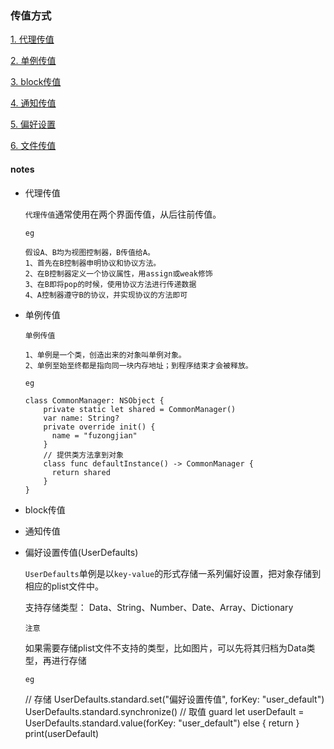 ### 传值方式
[1. 代理传值]()

[2. 单例传值]()

[3. block传值]()

[4. 通知传值]()

[5. 偏好设置](#偏好设置传值)

[6. 文件传值]()

#### notes
- 代理传值

  `代理传值`通常使用在两个界面传值，从后往前传值。

  `eg`

      假设A、B均为视图控制器，B传值给A。
      1、首先在B控制器申明协议和协议方法。
      2、在B控制器定义一个协议属性，用assign或weak修饰
      3、在B即将pop的时候，使用协议方法进行传递数据
      4、A控制器遵守B的协议，并实现协议的方法即可  

- 单例传值

  `单例传值`

      1、单例是一个类，创造出来的对象叫单例对象。
      2、单例至始至终都是指向同一块内存地址；到程序结束才会被释放。

    `eg`

      class CommonManager: NSObject {
          private static let shared = CommonManager()
          var name: String?
          private override init() {
            name = "fuzongjian"
          }
          // 提供类方法拿到对象
          class func defaultInstance() -> CommonManager {
            return shared
          }
      }
- block传值
- 通知传值
- 偏好设置传值(UserDefaults)

  `UserDefaults`单例是以`key-value`的形式存储一系列偏好设置，把对象存储到相应的plist文件中。


    支持存储类型：
    Data、String、Number、Date、Array、Dictionary

  `注意`

    如果需要存储plist文件不支持的类型，比如图片，可以先将其归档为Data类型，再进行存储

  `eg`

     // 存储
     UserDefaults.standard.set("偏好设置传值", forKey: "user_default")
     UserDefaults.standard.synchronize()
     // 取值
     guard let userDefault = UserDefaults.standard.value(forKey: "user_default") else {
            return
     }
     print(userDefault)

